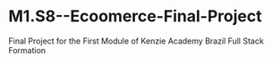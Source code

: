 # M1.S8--Ecoomerce-Final-Project
Final Project for the First Module of Kenzie Academy Brazil Full Stack Formation
